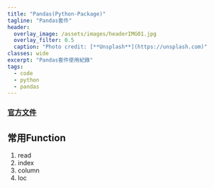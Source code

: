```yaml
---
title: "Pandas(Python-Package)"
tagline: "Pandas套件"
header:
  overlay_image: /assets/images/headerIMG01.jpg
  overlay_filter: 0.5
  caption: "Photo credit: [**Unsplash**](https://unsplash.com)"
classes: wide
excerpt: "Pandas套件使用紀錄"
tags:
  - code
  - python
  - pandas
---
```


### [官方文件](https://pandas.pydata.org/docs/)

## 常用Function
1. read
2. index
3. column
4. loc
<!--stackedit_data:
eyJoaXN0b3J5IjpbOTcxNzAzNTU3XX0=
-->